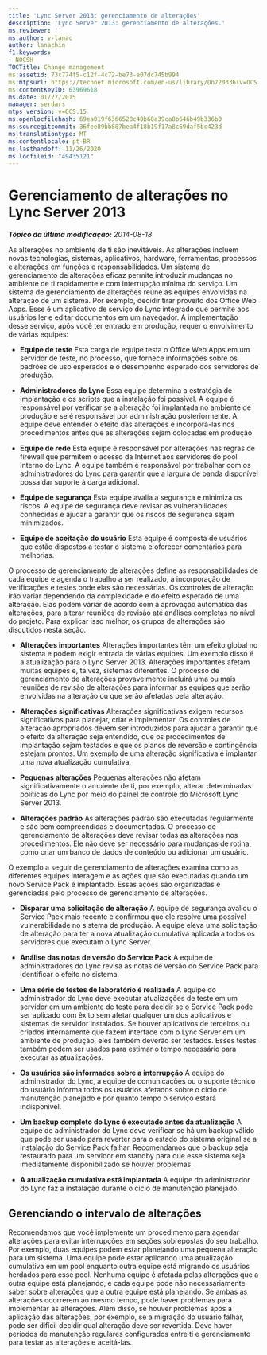 ```yaml
---
title: 'Lync Server 2013: gerenciamento de alterações'
description: 'Lync Server 2013: gerenciamento de alterações.'
ms.reviewer: ''
ms.author: v-lanac
author: lanachin
f1.keywords:
- NOCSH
TOCTitle: Change management
ms:assetid: 73c774f5-c12f-4c72-be73-e07dc745b994
ms:mtpsurl: https://technet.microsoft.com/en-us/library/Dn720336(v=OCS.15)
ms:contentKeyID: 63969618
ms.date: 01/27/2015
manager: serdars
mtps_version: v=OCS.15
ms.openlocfilehash: 69ea019f6366528c40b60a39ca8b646b49b336b0
ms.sourcegitcommit: 36fee89bb887bea4f18b19f17a8c69daf5bc423d
ms.translationtype: MT
ms.contentlocale: pt-BR
ms.lasthandoff: 11/26/2020
ms.locfileid: "49435121"
---
```

# <a name="change-management-in-lync-server-2013"></a>Gerenciamento de alterações no Lync Server 2013

<div data-xmlns="http://www.w3.org/1999/xhtml">

<div class="topic" data-xmlns="http://www.w3.org/1999/xhtml" data-msxsl="urn:schemas-microsoft-com:xslt" data-cs="https://msdn.microsoft.com/">

<div data-asp="https://msdn2.microsoft.com/asp">



</div>

<div id="mainSection">

<div id="mainBody">

<span> </span>

_**Tópico da última modificação:** 2014-08-18_

As alterações no ambiente de ti são inevitáveis. As alterações incluem novas tecnologias, sistemas, aplicativos, hardware, ferramentas, processos e alterações em funções e responsabilidades. Um sistema de gerenciamento de alterações eficaz permite introduzir mudanças no ambiente de ti rapidamente e com interrupção mínima do serviço. Um sistema de gerenciamento de alterações reúne as equipes envolvidas na alteração de um sistema. Por exemplo, decidir tirar proveito dos Office Web Apps. Esse é um aplicativo de serviço do Lync integrado que permite aos usuários ler e editar documentos em um navegador. A implementação desse serviço, após você ter entrado em produção, requer o envolvimento de várias equipes:

  - **Equipe de teste**   Esta carga de equipe testa o Office Web Apps em um servidor de teste, no processo, que fornece informações sobre os padrões de uso esperados e o desempenho esperado dos servidores de produção.

  - **Administradores do Lync**   Essa equipe determina a estratégia de implantação e os scripts que a instalação foi possível. A equipe é responsável por verificar se a alteração foi implantada no ambiente de produção e se é responsável por administração posteriormente. A equipe deve entender o efeito das alterações e incorporá-las nos procedimentos antes que as alterações sejam colocadas em produção

  - **Equipe de rede**   Esta equipe é responsável por alterações nas regras de firewall que permitem o acesso da Internet aos servidores do pool interno do Lync. A equipe também é responsável por trabalhar com os administradores do Lync para garantir que a largura de banda disponível possa dar suporte à carga adicional.

  - **Equipe de segurança**   Esta equipe avalia a segurança e minimiza os riscos. A equipe de segurança deve revisar as vulnerabilidades conhecidas e ajudar a garantir que os riscos de segurança sejam minimizados.

  - **Equipe de aceitação do usuário**   Esta equipe é composta de usuários que estão dispostos a testar o sistema e oferecer comentários para melhorias.

O processo de gerenciamento de alterações define as responsabilidades de cada equipe e agenda o trabalho a ser realizado, a incorporação de verificações e testes onde elas são necessárias. Os controles de alteração irão variar dependendo da complexidade e do efeito esperado de uma alteração. Elas podem variar de acordo com a aprovação automática das alterações, para alterar reuniões de revisão até análises completas no nível do projeto. Para explicar isso melhor, os grupos de alterações são discutidos nesta seção.

  - **Alterações importantes**   Alterações importantes têm um efeito global no sistema e podem exigir entrada de várias equipes. Um exemplo disso é a atualização para o Lync Server 2013. Alterações importantes afetam muitas equipes e, talvez, sistemas diferentes. O processo de gerenciamento de alterações provavelmente incluirá uma ou mais reuniões de revisão de alterações para informar as equipes que serão envolvidas na alteração ou que serão afetadas pela alteração.

  - **Alterações significativas**   Alterações significativas exigem recursos significativos para planejar, criar e implementar. Os controles de alteração apropriados devem ser introduzidos para ajudar a garantir que o efeito da alteração seja entendido, que os procedimentos de implantação sejam testados e que os planos de reversão e contingência estejam prontos. Um exemplo de uma alteração significativa é implantar uma nova atualização cumulativa.

  - **Pequenas alterações**   Pequenas alterações não afetam significativamente o ambiente de ti, por exemplo, alterar determinadas políticas do Lync por meio do painel de controle do Microsoft Lync Server 2013.

  - **Alterações padrão**   As alterações padrão são executadas regularmente e são bem compreendidas e documentadas. O processo de gerenciamento de alterações deve revisar todas as alterações nos procedimentos. Ele não deve ser necessário para mudanças de rotina, como criar um banco de dados de conteúdo ou adicionar um usuário.

O exemplo a seguir de gerenciamento de alterações examina como as diferentes equipes interagem e as ações que são executadas quando um novo Service Pack é implantado. Essas ações são organizadas e gerenciadas pelo processo de gerenciamento de alterações.

  - **Disparar uma solicitação de alteração**   A equipe de segurança avaliou o Service Pack mais recente e confirmou que ele resolve uma possível vulnerabilidade no sistema de produção. A equipe eleva uma solicitação de alteração para ter a nova atualização cumulativa aplicada a todos os servidores que executam o Lync Server.

  - **Análise das notas de versão do Service Pack**   A equipe de administradores do Lync revisa as notas de versão do Service Pack para identificar o efeito no sistema.

  - **Uma série de testes de laboratório é realizada**   A equipe do administrador do Lync deve executar atualizações de teste em um servidor em um ambiente de teste para decidir se o Service Pack pode ser aplicado com êxito sem afetar qualquer um dos aplicativos e sistemas de servidor instalados. Se houver aplicativos de terceiros ou criados internamente que fazem interface com o Lync Server em um ambiente de produção, eles também deverão ser testados. Esses testes também podem ser usados para estimar o tempo necessário para executar as atualizações.

  - **Os usuários são informados sobre a interrupção**   A equipe do administrador do Lync, a equipe de comunicações ou o suporte técnico do usuário informa todos os usuários afetados sobre o ciclo de manutenção planejado e por quanto tempo o serviço estará indisponível.

  - **Um backup completo do Lync é executado antes da atualização**   A equipe de administrador do Lync deve verificar se há um backup válido que pode ser usado para reverter para o estado do sistema original se a instalação do Service Pack falhar. Recomendamos que o backup seja restaurado para um servidor em standby para que esse sistema seja imediatamente disponibilizado se houver problemas.

  - **A atualização cumulativa está implantada**   A equipe do administrador do Lync faz a instalação durante o ciclo de manutenção planejado.

<div>

## <a name="managing-the-timing-of-changes"></a>Gerenciando o intervalo de alterações

Recomendamos que você implemente um procedimento para agendar alterações para evitar interrupções em seções sobrepostas do seu trabalho. Por exemplo, duas equipes podem estar planejando uma pequena alteração para um sistema. Uma equipe pode estar aplicando uma atualização cumulativa em um pool enquanto outra equipe está migrando os usuários herdados para esse pool. Nenhuma equipe é afetada pelas alterações que a outra equipe está planejando, e cada equipe pode não necessariamente saber sobre alterações que a outra equipe está planejando. Se ambas as alterações ocorrerem ao mesmo tempo, pode haver problemas para implementar as alterações. Além disso, se houver problemas após a aplicação das alterações, por exemplo, se a migração do usuário falhar, pode ser difícil decidir qual alteração deve ser revertida. Deve haver períodos de manutenção regulares configurados entre ti e gerenciamento para testar as alterações e aceitá-las.

</div>

</div>

<span> </span>

</div>

</div>

</div>

